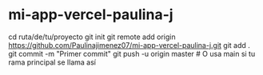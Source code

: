 # mi-app-vercel-paulina-j
cd ruta/de/tu/proyecto
git init
git remote add origin https://github.com/Paulinajimenez07/mi-app-vercel-paulina-j.git
git add .
git commit -m "Primer commit"
git push -u origin master  # O usa main si tu rama principal se llama así
